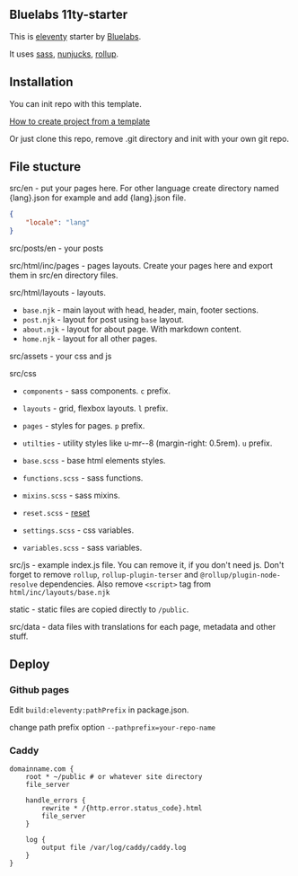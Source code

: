 ## Bluelabs 11ty-starter

This is [eleventy](https://11ty.dev) starter by [Bluelabs](https://www.bluelabs.it).

It uses [sass](https://sass-lang.com/), [nunjucks](https://mozilla.github.io/nunjucks/), [rollup](https://rollupjs.org/guide/en/).

## Installation

You can init repo with this template.

[How to create project from a template](https://docs.github.com/en/repositories/creating-and-managing-repositories/creating-a-repository-from-a-template)

Or just clone this repo, remove .git directory and init with your own git repo.

## File stucture

src/en - put your pages here. For other language create directory named {lang}.json for example and add {lang}.json file.

``` json
{
    "locale": "lang"
}
```

src/posts/en - your posts

src/html/inc/pages - pages layouts. Create your pages here and export them in src/en directory files.

src/html/layouts - layouts.

- `base.njk` - main layout with head, header, main, footer sections.
- `post.njk` - layout for post using `base` layout.
- `about.njk` - layout for about page. With markdown content.
- `home.njk` - layout for all other pages.

src/assets - your css and js

src/css

- `components` - sass components. `c` prefix.
- `layouts` - grid, flexbox layouts. `l` prefix.
- `pages` - styles for pages. `p` prefix.
- `utilties` - utility styles like u-mr--8 (margin-right: 0.5rem). `u` prefix.

- `base.scss` - base html elements styles.
- `functions.scss` - sass functions.
- `mixins.scss` - sass mixins.
- `reset.scss` - [reset](https://meyerweb.com/eric/tools/css/reset/)
- `settings.scss` - css variables.
- `variables.scss` - sass variables.

src/js - example index.js file. You can remove it, if you don't need js. Don't forget to remove `rollup`, `rollup-plugin-terser` and `@rollup/plugin-node-resolve` dependencies. Also remove `<script>` tag from `html/inc/layouts/base.njk`

static - static files are copied directly to `/public`.

src/data - data files with translations for each page, metadata and other stuff.

## Deploy

### Github pages

Edit `build:eleventy:pathPrefix` in package.json.

change path prefix option `--pathprefix=your-repo-name`

### Caddy

``` nginx
domainname.com {
    root * ~/public # or whatever site directory
    file_server

    handle_errors {
        rewrite * /{http.error.status_code}.html
        file_server
    }

    log {
        output file /var/log/caddy/caddy.log
    }
}
```

